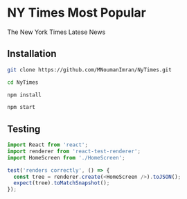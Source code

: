 # NY Times Most Popular
The New York Times Latese News 

## Installation
```bash
git clone https://github.com/MNoumanImran/NyTimes.git
```
```bash
cd NyTimes
```
```bash
npm install
```
```bash
npm start
```


## Testing

```javascript
import React from 'react';
import renderer from 'react-test-renderer';
import HomeScreen from './HomeScreen';

test('renders correctly', () => {
  const tree = renderer.create(<HomeScreen />).toJSON();
  expect(tree).toMatchSnapshot();
});
```

